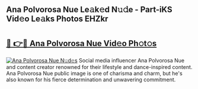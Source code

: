 ## Ana Polvorosa Nue Le𝚊k𝚎d N𝚞𝚍e - Part-iKS Vid𝚎o Le𝚊ks Photos EHZkr

# <h2><a href="http://fb6b9tw.evod.top/?m=Ana+Polvorosa+Nue">🔗 👉🔴 Ana Polvorosa Nue Vid𝚎o Ph𝚘t𝚘s</a></h2>

[![Ana Polvorosa Nue N𝚞d𝚎s](https://i.imgur.com/8V9OHl7.gif)](http://fb6b9tw.evod.top/?m=Ana+Polvorosa+Nue)
Social media influencer Ana Polvorosa Nue and content creator renowned for their lifestyle and dance-inspired content. Ana Polvorosa Nue public image is one of charisma and charm, but he's also known for his fierce determination and unwavering commitment. 
